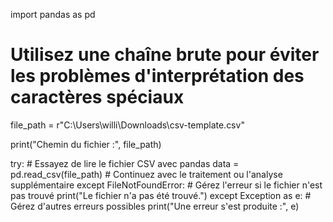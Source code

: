 import pandas as pd

# Utilisez une chaîne brute pour éviter les problèmes d'interprétation des caractères spéciaux
file_path = r"C:\Users\willi\Downloads\csv-template.csv"

print("Chemin du fichier :", file_path)

try:
    # Essayez de lire le fichier CSV avec pandas
    data = pd.read_csv(file_path)
    # Continuez avec le traitement ou l'analyse supplémentaire
except FileNotFoundError:
    # Gérez l'erreur si le fichier n'est pas trouvé
    print("Le fichier n'a pas été trouvé.")
except Exception as e:
    # Gérez d'autres erreurs possibles
    print("Une erreur s'est produite :", e)

